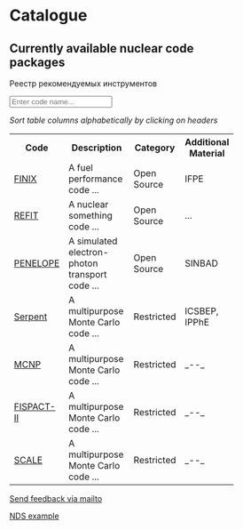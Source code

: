 # Catalogue

## Currently available nuclear code packages

Реестр рекомендуемых инструментов


<meta name="viewport" content="width=device-width, initial-scale=1">
<style>
* {
  box-sizing: border-box;
}

#myInput {
  background-image: url('/css/searchicon.png');
  background-position: 10px 10px;
  background-repeat: no-repeat;
  width: 100%;
  font-size: 16px;
  padding: 12px 20px 12px 40px;
  border: 1px solid #ddd;
  margin-bottom: 12px;
}

#myTable {
  border-collapse: collapse;
  width: 100%;
  border: 1px solid #ddd;
  font-size: 18px;
}

#myTable th, #myTable td {
  text-align: left;
  padding: 12px 20px 12px 40px;

}

#myTable tr {
  border-bottom: 1px solid #ddd;
}

#myTable tr.header, #myTable tr:hover {
  background-color: #f1f1f1;
}
</style>


<input type="text" id="myInput" onkeyup="myFunction()" placeholder="Enter code name..." title="Type in a name">

_Sort table columns alphabetically by clicking on headers_

</details>
<table id="myTable">
  <tr class="header">
    <th onclick="sortTable(0)" style="width:30%;">Code</th>
    <th onclick="sortTable(1)" style="width:80%;">Description</th>
    <th onclick="sortTable(2)" style="width:70%;">Category</th>
    <th onclick="sortTable(3)" style="width:80%;">Additional Material</th>
  </tr>
  <tr>
    <td><a href="https://git2.oecd-nea.org/databank/cps/finix">FINIX</a></td>
    <td>A fuel performance code ...</td>
    <td>Open Source</td>
    <td>IFPE</td>
  </tr>
  <tr>
    <td><a href="https://git2.oecd-nea.org/databank/cps/refit">REFIT</a></td>
    <td>A nuclear something code ...</td>
    <td>Open Source</td>
    <td>...</td>
  </tr>
  <tr>
    <td><a href="https://git2.oecd-nea.org/databank/cps/penelope">PENELOPE</a></td>
    <td>A simulated electron-photon transport code ...</td>
    <td>Open Source</td>
    <td>SINBAD</td>
  </tr>
  <tr>
    <td><a href="https://git2.oecd-nea.org/databank/cps/serpent-v1">Serpent</a></td>
    <td>A multipurpose Monte Carlo code ...</td>
    <td>Restricted</td>
    <td>ICSBEP, IPPhE</td>
  </tr>
  <tr>
    <td><a href="https://git2.oecd-nea.org/databank/cps/MCNP">MCNP</a></td>
    <td>A multipurpose Monte Carlo code ...</td>
    <td>Restricted</td>
    <td>_--_</td>
  </tr>
  <tr>
    <td><a href="https://git2.oecd-nea.org/databank/cps/FISPACT">FISPACT-II</a></td>
    <td>A multipurpose Monte Carlo code ...</td>
    <td>Restricted</td>
    <td>_--_</td>
  </tr>
    <tr>
    <td><a href="https://git2.oecd-nea.org/databank/cps/SCALE">SCALE</a></td>
    <td>A multipurpose Monte Carlo code ...</td>
    <td>Restricted</td>
    <td>_--_</td>
  </tr>
</table>






[Send feedback via mailto](mailto:programs@oecd-nea.org)

[NDS example](../nds/)
